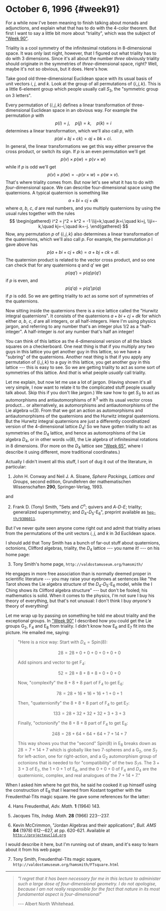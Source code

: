 # October 6, 1996 {#week91}

For a while now I've been meaning to finish talking about monads and
adjunctions, and explain what that has to do with the 4-color theorem.
But first I want to say a little bit more about "triality", which was
the subject of ["Week 90"](#week90).

Triality is a cool symmetry of the infinitesimal rotations in
8-dimensional space. It was only last night, however, that I figured out
what triality has to do with 3 dimensions. Since it's all about the
number *three* obviously triality should originate in the symmetries of
*three*-dimensional space, right? Well, maybe it's not so obvious, but
it does. Here's how.

Take good old three-dimensional Euclidean space with its usual basis of
unit vectors $i$, $j$, and $k$. Look at the group of all permutations of
$\{i,j,k\}$. This is a little 6-element group which people usually call
$S_3$, the "symmetric group on 3 letters".

Every permutation of $\{i,j,k\}$ defines a linear transformation of
three-dimensional Euclidean space in an obvious way. For example the
permutation $p$ with
$$p(i) = j, \quad p(j) = k, \quad p(k) = i$$
determines a linear transformation, which we'll also call $p$, with
$$p(ai+ bj + ck) = aj + bk + ci.$$
In general, the linear transformations we get this way either preserve
the cross product, or switch its sign. If $p$ is an even permutation
we'll get
$$p(v)\times p(w) = p(v\times w)$$
while if $p$ is odd we'll get
$$p(v)\times p(w) = -p(v\times w) = p(w\times v).$$
That's where triality comes from. But now let's see what it has to do
with *four*-dimensional space. We can describe four-dimensional space
using the quaternions. A typical quaternion is something like
$$a + bi + cj + dk$$
where $a$, $b$, $c$, $d$ are real numbers, and you multiply quaternions by using
the usual rules together with the rules
$$
  \begin{gathered}
    i^2 = j^2 = k^2 = -1
  \\ij=k,\quad jk=i,\quad ki=j,
  \\ji=-k,\quad kj=-i,\quad ik=-j.
  \end{gathered}
$$
Now, any permutation $p$ of $\{i,j,k\}$ also determines a linear
transformation of the quaternions, which we'll also call $p$. For
example, the permutation $p$ I gave above has
$$p(a + bi + cj + dk) = a + bj + ck + di.$$
The quaternion product is related to the vector cross product, and so
one can check that for any quaternions $q$ and $q'$ we get
$$p(qq') = p(q)p(q')$$
if $p$ is even, and
$$p(q'q) = p(q')p(q)$$
if $p$ is odd. So we are getting triality to act as some sort of
symmetries of the quaternions.

Now sitting inside the quaternions there is a nice lattice called the
"Hurwitz integral quaternions". It consists of the quaternions
$a + bi + cj + dk$ for which either $a$, $b$, $c$, $d$ are all integers, or all
half-integers. Here I'm using physics jargon, and referring to any
number that's an integer plus $1/2$ as a "half-integer". A half-integer
is *not* any number that's half an integer!

You can think of this lattice as the $4$-dimensional version of all the
black squares on a checkerboard. One neat thing is that if you multiply
any two guys in this lattice you get another guy in this lattice, so we
have a "subring" of the quaternions. Another neat thing is that if you
apply any permutation of $\{i,j,k\}$ to a guy in this lattice, you get
another guy in this lattice --- this is easy to see. So we are getting
triality to act as some sort of symmetries of this lattice. And *that*
is what people *usually* call triality.

Let me explain, but now let me use a lot of jargon. (Having shown it's
all very simple, I now want to relate it to the complicated stuff people
usually talk about. Skip this if you don't like jargon.) We saw how to
get $S_3$ to act as automorphisms and antiautomorphisms of $\mathbb{R}^3$ with its
usual vector cross product... or alternatively, as automorphisms and
antiautomorphisms of the Lie algebra $\mathfrak{so}(3)$. From that we got an action
as automorphisms and antiautomorphisms of the quaternions and the
Hurwitz integral quaternions. But the Hurwitz integral quaternions are
just a differently coordinatized version of the $4$-dimensional lattice
$D_4$! So we have gotten triality to act as symmetries of the $D_4$
lattice, and hence as automorphisms of the Lie algebra $D_4$, or in other
words $\mathfrak{so}(8)$, the Lie algebra of infinitesimal rotations in 8 dimensions.
(For more on the $D_4$ lattice see ["Week 65"](#week65), where I
describe it using different, more traditional coordinates.)

Actually I didn't invent all this stuff, I sort of dug it out of the
literature, in particular:

1) John H. Conway and Neil J. A. Sloane, _Sphere Packings, Lattices and Groups_, second edition, Grundlehren der mathematischen Wissenschaften **290**, Springer-Verlag, 1993.

and

2) Frank D. (Tony) Smith, "Sets and $C^n$; quivers and $A$-$D$-$E$; triality; generalized supersymmetry; and $D_4$-$D_5$-$\mathrm{E}_6$", preprint available as [`hep-th/9306011`](https://arxiv.org/abs/hep-th/9306011).

But I've never quite seen anyone come right out and admit that triality
arises from the permutations of the unit vectors $i$, $j$, and $k$ in 3d
Euclidean space.

I should add that Tony Smith has a bunch of far-out stuff about
quaternions, octonions, Clifford algebras, triality, the $D_4$ lattice ---
you name it! --- on his home page:

3) Tony Smith's home page, `http://valdostamuseum.org/hamsmith/`

He engages in more free association than is normally deemed proper in
scientific literature --- you may raise your eyebrows at sentences like
"the Tarot shows the Lie algebra structure of the $D_4$-$D_5$-$\mathrm{E}_6$ model, while
the I Ching shows its Clifford algebra structure" --- but don't be
fooled; his mathematics is solid. When it comes to the physics, I'm not
sure I buy his theory of everything, but that's not unusual: I don't
think I buy *anyone's* theory of everything!

Let me wrap up by passing on something he told me about triality and the
exceptional groups. In ["Week 90"](#week90) I described how you
could get the Lie groups $\mathrm{G}_2$, $\mathrm{F}_4$ and $\mathrm{E}_8$ from triality. I didn't know how
$\mathrm{E}_6$ and $\mathrm{E}_7$ fit into the picture. He emailed me, saying:

> "Here is a nice way: Start with $D_4 = \mathrm{Spin}(8)$:
>
> $$28 =  28  +   0  +   0  +   0  +   0  +   0  +   0$$
>
> Add spinors and vector to get $\mathrm{F}_4$:
>
> $$52 =  28  +   8  +   8  +   8  +   0  +   0  +   0$$
>
> Now, "complexify" the $8+8+8$ part of $\mathrm{F}_4$ to get $\mathrm{E}_6$:
>
> $$78 =  28  +  16  +  16  +  16  +   1  +   0  +   1$$
>
> Then, "quaternionify" the $8+8+8$ part of $\mathrm{F}_4$ to get $\mathrm{E}_7$:
>
> $$133 =  28  +  32  +  32  +  32  +   3  +   3  +   3$$
>
> Finally, "octonionify" the $8+8+8$ part of $\mathrm{F}_4$ to get $\mathrm{E}_8$:
>
> $$248 =  28  +  64  +  64  +  64  +   7  +  14  +   7$$
>
> This way shows you that the "second" $\mathrm{Spin}(8)$ in $\mathrm{E}_8$ breaks down as
> $28 = 7 + 14 + 7$ which is globally like two 7-spheres and a $\mathrm{G}_2$, one $S_7$ for
> left-action, one for right-action, and a $\mathrm{G}_2$ automorphism group of
> octonions that is needed to for "compatibility" of the two $S_7$s. The
> $3+3+3$ of $\mathrm{E}_7$, the $1+0+1$ of $\mathrm{E}_6$, and the $0+0+0$ of $\mathrm{F}_4$ and $D_4$ are the
> quaternionic, complex, and real analogues of the $7+14+7$."

When I asked him where he got this, he said he cooked it up himself
using the construction of $\mathrm{E}_8$ that I learned from Kostant together with
the Freudenthal-Tits magic square. He gave some references for the
latter:

4) Hans Freudenthal, _Adv. Math._ **1** (1964) 143.

5) Jacques Tits, _Indag. Math._ **28** (1966) 223--237.

6) Kevin McCrimmon, "Jordan Algebras and their applications", _Bull. AMS_ **84** (1978) 612--627, at pp. 620-621. Available at [`http://projecteuclid.org`](http://projecteuclid.org/DPubS?service=UI&version=1.0&verb=Display&handle=euclid.bams/1183540925)

I would describe it here, but I'm running out of steam, and it's easy
to learn about it from his web page:

7) Tony Smith, Freudenthal-Tits magic square, `http://valdostamuseum.org/hamsmith/FTsquare.html`

------------------------------------------------------------------------

> *"I regret that it has been necessary for me in this lecture to
administer such a large dose of four-dimensional geometry. I do not
apologise, because I am not really responsible for the fact that nature
in its most fundamental aspect is four-dimensional"*
>
> --- Albert North Whitehead.
